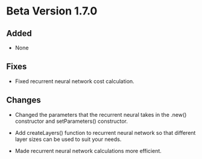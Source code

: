 # Beta Version 1.7.0

## Added

* None

## Fixes

* Fixed recurrent neural network cost calculation.

## Changes

* Changed the parameters that the recurrent neural takes in the .new() constructor and setParameters() constructor.

* Add createLayers() function to recurrent neural network so that different layer sizes can be used to suit your needs. 

* Made recurrent neural network calculations more efficient.

